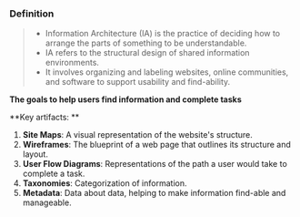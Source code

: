 ### Definition
> - Information Architecture (IA) is the practice of deciding how to arrange the parts of something to be understandable.
> - IA refers to the structural design of shared information environments.
> - It involves organizing and labeling websites, online communities, and software to support usability and find-ability.

**The goals to help users find information and complete tasks**

**Key artifacts: **
1. **Site Maps**: A visual representation of the website's structure.
2. **Wireframes**: The blueprint of a web page that outlines its structure and layout.
3. **User Flow Diagrams**: Representations of the path a user would take to complete a task.
4. **Taxonomies**: Categorization of information.
5. **Metadata**: Data about data, helping to make information find-able and manageable.
